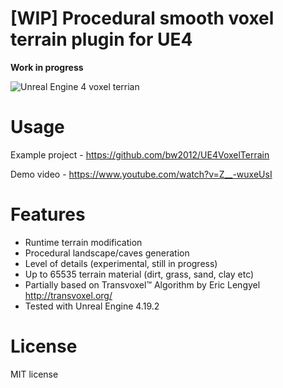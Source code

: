 # [WIP] Procedural smooth voxel terrain plugin for UE4 

**Work in progress**

![Unreal Engine 4 voxel terrian](http://media.indiedb.com/images/games/1/51/50197/ezgif.com-video-to-gif_2.gif)

# Usage
Example project - https://github.com/bw2012/UE4VoxelTerrain

Demo video - https://www.youtube.com/watch?v=Z__-wuxeUsI 

# Features
* Runtime terrain modification
* Procedural landscape/caves generation
* Level of details (experimental, still in progress)
* Up to 65535 terrain material (dirt, grass, sand, clay etc)
* Partially based on Transvoxel™ Algorithm by Eric Lengyel http://transvoxel.org/ 
* Tested with Unreal Engine 4.19.2

# License
MIT license

